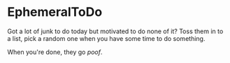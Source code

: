 # EphemeralToDo

Got a lot of junk to do today but motivated to do none of it?  Toss them in to
a list, pick a random one when you have some time to do something.

When you're done, they go _poof_.


